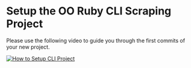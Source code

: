 # Setup the OO Ruby CLI Scraping Project

Please use the following video to guide you through the first commits of your new project.

[![How to Setup CLI Project](http://img.youtube.com/vi/jH7nzkcjyYc/0.jpg)](https://www.youtube.com/watch?v=jH7nzkcjyYc "How to Setup CLI Project")
